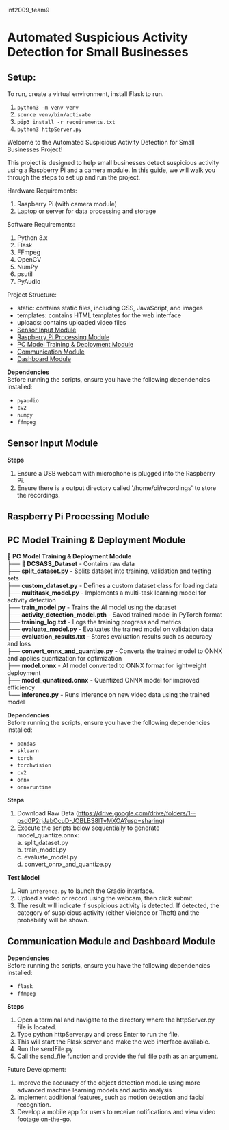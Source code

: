 inf2009_team9
# Automated Suspicious Activity Detection for Small Businesses
## Setup:

To run, create a virtual environment, install Flask to run.

1. `python3 -m venv venv`
2. `source venv/bin/activate`
3. `pip3 install -r requirements.txt`
4. `python3 httpServer.py` 



Welcome to the Automated Suspicious Activity Detection for Small Businesses Project!

This project is designed to help small businesses detect suspicious activity using a Raspberry Pi and a camera module. 
In this guide, we will walk you through the steps to set up and run the project.

Hardware Requirements:
1. Raspberry Pi (with camera module)
2. Laptop or server for data processing and storage

Software Requirements:
1. Python 3.x
2. Flask
3. FFmpeg
4. OpenCV
5. NumPy
6. psutil
7. PyAudio

Project Structure:
- static: contains static files, including CSS, JavaScript, and images
- templates: contains HTML templates for the web interface
- uploads: contains uploaded video files
- [Sensor Input Module](#sensor-input-module)  
- [Raspberry Pi Processing Module](#raspberry-pi-processing-module)  
- [PC Model Training & Deployment Module](#pc-model-training--deployment-module)  
- [Communication Module](#communication-module)  
- [Dashboard Module](#dashboard-module)  

**Dependencies** <br>
Before running the scripts, ensure you have the following dependencies installed:  <br>
- `pyaudio`
- `cv2`
- `numpy`
- `ffmpeg`

## Sensor Input Module
**Steps**
1. Ensure a USB webcam with microphone is plugged into the Raspberry Pi.
2. Ensure there is a output directory called '/home/pi/recordings' to store the recordings.


## Raspberry Pi Processing Module


## PC Model Training & Deployment Module
**📂 PC Model Training & Deployment Module**  <br>
├── **📂 DCSASS_Dataset** - Contains raw data <br>
├── **split_dataset.py** - Splits dataset into training, validation and testing sets <br>
├── **custom_dataset.py** - Defines a custom dataset class for loading data  <br>
├── **multitask_model.py** - Implements a multi-task learning model for activity detection   <br>
├── **train_model.py** - Trains the AI model using the dataset   <br>
├── **activity_detection_model.pth** - Saved trained model in PyTorch format   <br>
├── **training_log.txt** - Logs the training progress and metrics   <br>
├── **evaluate_model.py** - Evaluates the trained model on validation data  <br>
├── **evaluation_results.txt** - Stores evaluation results such as accuracy and loss   <br>
├── **convert_onnx_and_quantize.py** - Converts the trained model to ONNX and applies quantization for optimization   <br>
├── **model.onnx** - AI model converted to ONNX format for lightweight deployment   <br>
├── **model_qunatized.onnx** - Quantized ONNX model for improved efficiency   <br>
└── **inference.py** - Runs inference on new video data using the trained model  <br>

**Dependencies** <br>
Before running the scripts, ensure you have the following dependencies installed:  <br>
- `pandas`
- `sklearn`
- `torch`
- `torchvision`
- `cv2`
- `onnx`
- `onnxruntime`

**Steps**
1. Download Raw Data (https://drive.google.com/drive/folders/1--psd0P2rjJabOcuD-JOBLBS8lTvMXOA?usp=sharing)
2. Execute the scripts below sequentially to generate model_quantize.onnx:  <br>
   a. split_dataset.py  <br>
   b. train_model.py  <br>
   c. evaluate_model.py  <br>
   d. convert_onnx_and_quantize.py  <br>



**Test Model** <br>
1. Run `inference.py` to launch the Gradio interface. <br>
2. Upload a video or record using the webcam, then click submit. <br>
3. The result will indicate if suspicious activity is detected. If detected, the category of suspicious activity (either Violence or Theft) and the probability will be shown. <br>

## Communication Module and Dashboard Module
**Dependencies** <br>
Before running the scripts, ensure you have the following dependencies installed:  <br>
- `flask`
- `ffmpeg`

**Steps**
1. Open a terminal and navigate to the directory where the httpServer.py file is located.
2. Type python httpServer.py and press Enter to run the file.
3. This will start the Flask server and make the web interface available.
4. Run the sendFile.py 
5. Call the send_file function and provide the full file path as an argument.


Future Development:
1. Improve the accuracy of the object detection module using more advanced machine learning models and audio analysis
3. Implement additional features, such as motion detection and facial recognition.
4. Develop a mobile app for users to receive notifications and view video footage on-the-go.
